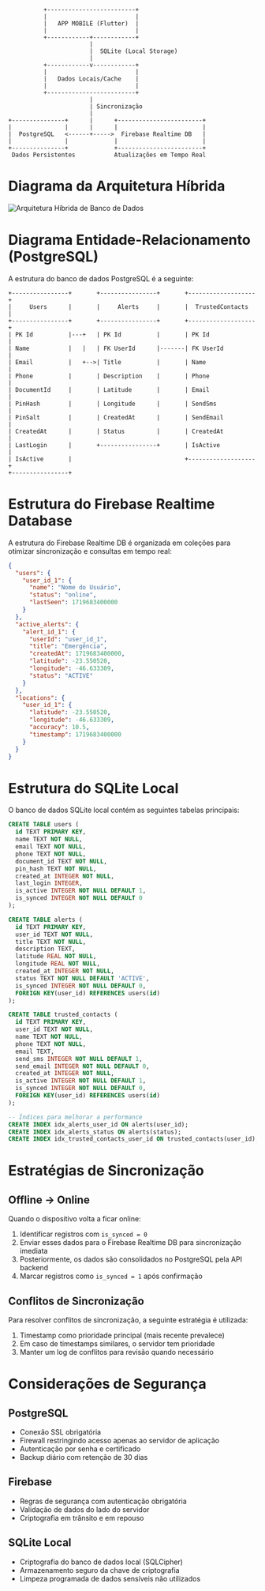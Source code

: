 ```
          +-------------------------+
          |                         |
          |   APP MOBILE (Flutter)  |
          |                         |
          +------------+------------+
                       |
                       |  SQLite (Local Storage)
                       |
          +------------v------------+
          |                         |
          |   Dados Locais/Cache    |
          |                         |
          +-------------------------+
                       |
                       | Sincronização
                       |
+---------------+      |      +------------------------+
|               |      |      |                        |
|  PostgreSQL   <------+----->  Firebase Realtime DB   |
|               |             |                        |
+---------------+             +------------------------+
 Dados Persistentes           Atualizações em Tempo Real
```

# Diagrama da Arquitetura Híbrida

![Arquitetura Híbrida de Banco de Dados](../assets/hybrid-architecture.png)

# Diagrama Entidade-Relacionamento (PostgreSQL)

A estrutura do banco de dados PostgreSQL é a seguinte:

```
+----------------+       +----------------+       +-------------------+
|     Users      |       |     Alerts     |       |  TrustedContacts  |
+----------------+       +----------------+       +-------------------+
| PK Id          |---+   | PK Id          |       | PK Id             |
| Name           |   |   | FK UserId      |-------| FK UserId         |
| Email          |   +-->| Title          |       | Name              |
| Phone          |       | Description    |       | Phone             |
| DocumentId     |       | Latitude       |       | Email             |
| PinHash        |       | Longitude      |       | SendSms           |
| PinSalt        |       | CreatedAt      |       | SendEmail         |
| CreatedAt      |       | Status         |       | CreatedAt         |
| LastLogin      |       +----------------+       | IsActive          |
| IsActive       |                                +-------------------+
+----------------+
```

# Estrutura do Firebase Realtime Database

A estrutura do Firebase Realtime DB é organizada em coleções para otimizar sincronização e consultas em tempo real:

```json
{
  "users": {
    "user_id_1": {
      "name": "Nome do Usuário",
      "status": "online",
      "lastSeen": 1719683400000
    }
  },
  "active_alerts": {
    "alert_id_1": {
      "userId": "user_id_1",
      "title": "Emergência",
      "createdAt": 1719683400000,
      "latitude": -23.550520,
      "longitude": -46.633309,
      "status": "ACTIVE"
    }
  },
  "locations": {
    "user_id_1": {
      "latitude": -23.550520,
      "longitude": -46.633309,
      "accuracy": 10.5,
      "timestamp": 1719683400000
    }
  }
}
```

# Estrutura do SQLite Local

O banco de dados SQLite local contém as seguintes tabelas principais:

```sql
CREATE TABLE users (
  id TEXT PRIMARY KEY,
  name TEXT NOT NULL,
  email TEXT NOT NULL,
  phone TEXT NOT NULL,
  document_id TEXT NOT NULL,
  pin_hash TEXT NOT NULL,
  created_at INTEGER NOT NULL,
  last_login INTEGER,
  is_active INTEGER NOT NULL DEFAULT 1,
  is_synced INTEGER NOT NULL DEFAULT 0
);

CREATE TABLE alerts (
  id TEXT PRIMARY KEY,
  user_id TEXT NOT NULL,
  title TEXT NOT NULL,
  description TEXT,
  latitude REAL NOT NULL,
  longitude REAL NOT NULL,
  created_at INTEGER NOT NULL,
  status TEXT NOT NULL DEFAULT 'ACTIVE',
  is_synced INTEGER NOT NULL DEFAULT 0,
  FOREIGN KEY(user_id) REFERENCES users(id)
);

CREATE TABLE trusted_contacts (
  id TEXT PRIMARY KEY,
  user_id TEXT NOT NULL,
  name TEXT NOT NULL,
  phone TEXT NOT NULL,
  email TEXT,
  send_sms INTEGER NOT NULL DEFAULT 1,
  send_email INTEGER NOT NULL DEFAULT 0,
  created_at INTEGER NOT NULL,
  is_active INTEGER NOT NULL DEFAULT 1,
  is_synced INTEGER NOT NULL DEFAULT 0,
  FOREIGN KEY(user_id) REFERENCES users(id)
);

-- Índices para melhorar a performance
CREATE INDEX idx_alerts_user_id ON alerts(user_id);
CREATE INDEX idx_alerts_status ON alerts(status);
CREATE INDEX idx_trusted_contacts_user_id ON trusted_contacts(user_id);
```

# Estratégias de Sincronização

## Offline → Online

Quando o dispositivo volta a ficar online:

1. Identificar registros com `is_synced = 0`
2. Enviar esses dados para o Firebase Realtime DB para sincronização imediata
3. Posteriormente, os dados são consolidados no PostgreSQL pela API backend
4. Marcar registros como `is_synced = 1` após confirmação

## Conflitos de Sincronização

Para resolver conflitos de sincronização, a seguinte estratégia é utilizada:

1. Timestamp como prioridade principal (mais recente prevalece)
2. Em caso de timestamps similares, o servidor tem prioridade
3. Manter um log de conflitos para revisão quando necessário

# Considerações de Segurança

## PostgreSQL

- Conexão SSL obrigatória
- Firewall restringindo acesso apenas ao servidor de aplicação
- Autenticação por senha e certificado
- Backup diário com retenção de 30 dias

## Firebase

- Regras de segurança com autenticação obrigatória
- Validação de dados do lado do servidor
- Criptografia em trânsito e em repouso

## SQLite Local

- Criptografia do banco de dados local (SQLCipher)
- Armazenamento seguro da chave de criptografia
- Limpeza programada de dados sensíveis não utilizados
